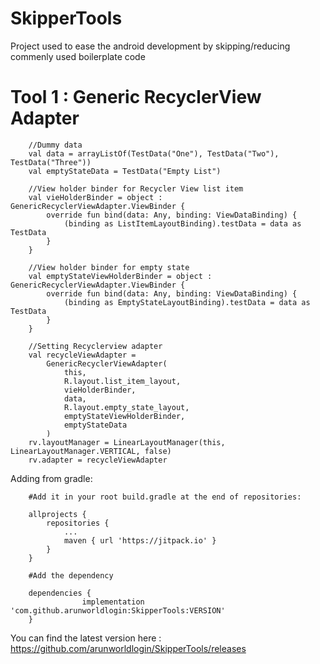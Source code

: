 # SkipperTools
Project used to ease the android development by skipping/reducing commenly used boilerplate code

# Tool 1 : Generic RecyclerView Adapter

        //Dummy data
        val data = arrayListOf(TestData("One"), TestData("Two"), TestData("Three"))
        val emptyStateData = TestData("Empty List")

        //View holder binder for Recycler View list item
        val vieHolderBinder = object : GenericRecyclerViewAdapter.ViewBinder {
            override fun bind(data: Any, binding: ViewDataBinding) {
                (binding as ListItemLayoutBinding).testData = data as TestData
            }
        }

        //View holder binder for empty state
        val emptyStateViewHolderBinder = object : GenericRecyclerViewAdapter.ViewBinder {
            override fun bind(data: Any, binding: ViewDataBinding) {
                (binding as EmptyStateLayoutBinding).testData = data as TestData
            }
        }

        //Setting Recyclerview adapter
        val recycleViewAdapter =
            GenericRecyclerViewAdapter(
                this,
                R.layout.list_item_layout,
                vieHolderBinder,
                data,
                R.layout.empty_state_layout,
                emptyStateViewHolderBinder,
                emptyStateData
            )
        rv.layoutManager = LinearLayoutManager(this, LinearLayoutManager.VERTICAL, false)
        rv.adapter = recycleViewAdapter


Adding from gradle:

        #Add it in your root build.gradle at the end of repositories:

        allprojects {
            repositories {
                ...
                maven { url 'https://jitpack.io' }
            }
        }

        #Add the dependency

        dependencies {
        	        implementation 'com.github.arunworldlogin:SkipperTools:VERSION'
        }

You can find the latest version here : https://github.com/arunworldlogin/SkipperTools/releases
